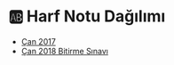 # 🆎 Harf Notu Dağılımı

<!--YPackage.YGitbookIntegration-tarafından-otomatik-oluşturulmuştur-->

- [Çan 2017](%C3%87an%202017.png)
- [Çan 2018 Bitirme Sınavı](%C3%87an%202018%20Bitirme%20S%C4%B1nav%C4%B1.png)

<!--YPackage.YGitbookIntegration-tarafından-otomatik-oluşturulmuştur-->
